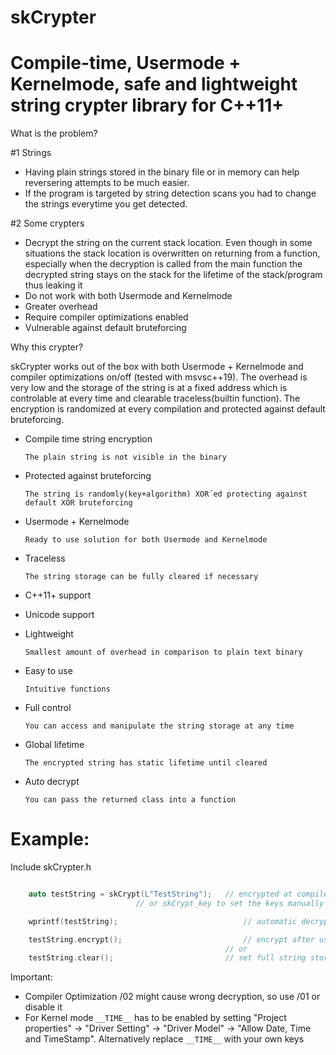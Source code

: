 # skCrypter

# Compile-time, Usermode + Kernelmode, safe and lightweight string crypter library for C++11+

What is the problem?

#1 Strings
- Having plain strings stored in the binary file or in memory can help reversering attempts to be much easier.
- If the program is targeted by string detection scans you had to change the strings everytime you get detected.

#2 Some crypters
- Decrypt the string on the current stack location. Even though in some situations the stack location is overwritten on returning from a function, especially when the decryption is called from the main function the decrypted string stays on the stack for the lifetime of the stack/program thus leaking it
- Do not work with both Usermode and Kernelmode
- Greater overhead
- Require compiler optimizations enabled
- Vulnerable against default bruteforcing

Why this crypter?

skCrypter works out of the box with both Usermode + Kernelmode and compiler optimizations on/off (tested with msvsc++19). The overhead is very low and the storage of the string is at a fixed address which is controlable at every time and clearable traceless(builtin function). The encryption is randomized at every compilation and protected against default bruteforcing.


- Compile time string encryption

      The plain string is not visible in the binary
- Protected against bruteforcing
			
      The string is randomly(key+algorithm) XOR´ed protecting against default XOR bruteforcing
- Usermode + Kernelmode
			
      Ready to use solution for both Usermode and Kernelmode
- Traceless
			
      The string storage can be fully cleared if necessary
- C++11+ support
- Unicode support
- Lightweight
			
      Smallest amount of overhead in comparison to plain text binary
- Easy to use
			
      Intuitive functions
- Full control
			
      You can access and manipulate the string storage at any time
- Global lifetime
			
      The encrypted string has static lifetime until cleared
- Auto decrypt
		
      You can pass the returned class into a function

# Example:

Include skCrypter.h
```cpp

    auto testString = skCrypt(L"TestString");	// encrypted at compile-time
							// or skCrypt_key to set the keys manually

    wprintf(testString);                            // automatic decryption on usage (alternatively .decrypt())

    testString.encrypt();	                        // encrypt after usage if needed again
                                                // or                   
    testString.clear();	                        // set full string storage to 0
```
Important:
- Compiler Optimization /02 might cause wrong decryption, so use /01 or disable it
- For Kernel mode `__TIME__` has to be enabled by setting "Project properties" -> "Driver Setting" -> "Driver Model" -> "Allow Date, Time and TimeStamp". Alternatively replace `__TIME__` with your own keys
